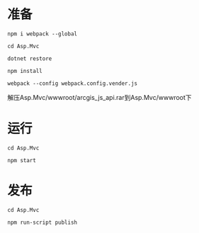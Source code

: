 # 准备
`npm i webpack --global`

`cd Asp.Mvc`

`dotnet restore`

`npm install`

`webpack --config webpack.config.vender.js`

解压Asp.Mvc/wwwroot/arcgis_js_api.rar到Asp.Mvc/wwwroot下


# 运行
`cd Asp.Mvc`

`npm start`


# 发布
`cd Asp.Mvc`

`npm run-script publish`
